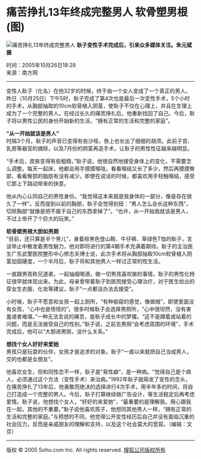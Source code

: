 # 痛苦挣扎13年终成完整男人 软骨塑男根(图)

![痛苦挣扎13年终成完整男人](https://photocdn.sohu.com/20051026/Img227311148.jpg)
**耿子变性手术完成后，引来众多媒体关注。朱元斌 摄**

时间：2005年10月26日18:28  
来源：南方网

---

变性人耿子（化名）在他32岁的时候，终于由一个女人变成了一个真正的男人。昨日（10月25日）下午5时，耿子完成了第4次也是最后一次变性手术，5个小时的手术，从胸部抽取的10cm软骨植入阴茎，使耿子不仅在心理上，并且在生理上成为了一个完整的男人。在经过长久的痛苦挣扎后，他重新找回了自己。今后，耿子将以男性公民的身份开始新的生活，“拥有正常的生活和完整的家庭”。

**“从一开始就该是男人”**  
时隔3个月，耿子的声音已变得有些沙哑，唇上也长出了细细的胡须。此前子宫、乳房等器官的摘除，以及7月份的阴茎再造手术，让耿子的男性性征越来越明显。

“手术后，皮肤变得有些粗糙，”耿子说，他很自然地接受身体上的变化，不需要怎么调整。每天一起床，他都会用手摸摸喉咙，看看喉结又长了多少，然后再摸摸臀部，看看臀部的脂肪有没有减少。即使在说话的时候，都喜欢用手轻触喉结，感受它那上下跳动带来的快意。

他从内心认同自己的男性身份。“我觉得这本来就是我身体的一部分，像是存在很久了一样”。反而提到以前的胸部，耿子会觉得别扭：“男人怎么会长这种东西”，切除胸部“就像是把不属于自己的东西拿掉了”。“也许，从一开始我就该是男人，不过上帝开了个巨大的玩笑。”

**软骨塑男根大胆如男厕**  
“目前，还只算是半个男儿”，身着棕黑色登山鞋、牛仔裤、草绿色T恤的耿子，言谈举止中散发着男性魅力，他对即将进行的第4期手术充满着期待。耿子的主治医生广东武警医院整形中心修志夫博士说，此次手术将从胸部抽取10cm软骨植入阴茎加固硬度，一个半月后，耿子将和其他男人一样过正常的性生活。

一直跟男孩称兄道弟，一起抽烟喝酒，做一切男孩喜欢做的事情，耿子的男性化特征很早就体现出来。为此，母亲曾带着耿子到医院接受心理治疗，对于医生给出的穿女生衣服、化妆等建议，耿子“一点都没办法去接受”。

小时候，耿子不愿意和女孩一起上厕所，“有种偷窥的感觉，像做贼”，即使里面没有女孩，“心中也是怪怪的”。很多时候耿子会选择男厕所，“心中很坦然，没有害羞或者难堪。”一种无法言说的痛苦，是耿子成长中的梦魇。“这不是蹲着或站着的问题，而是无法接受自己的性别。”耿子说，之前去男厕“会考虑周围的环境”，手术完成后，他可以“大胆进男厕，没什么关系。”

**想找个女人好好来爱她**  
男孩只是玩耍的伙伴，女孩才是追求的对象。耿子“一直以来就把自己当成男人，交的也都是女朋友”。

他喜欢女生，但和同性恋不一样，耿子是“易性癖”，是一种病。“觉得自己是个病人，必须通过这个方法（变性手术）来治病。”1992年耿子就萌发了变性的念头，在痛苦挣扎了13年后，他勇敢而绝决的选择进行4次手术，用半年多的时间，将自己打造成一个完整的男人。今后，耿子打算继续做广告设计，等生活稳定后再考虑爱情。耿子说，他想找个女人，“好好的来爱她”，“最重要的是理解我，用心跟我在一起，其他的不重要。”耿子说他喜欢孩子，他想同其他男人一样，“拥有正常的生活和完整的家庭。”与预想的不同，他觉得公开变性经历后自己并没有面临沉重的社会压力，反而是亲戚朋友的理解和支持，以及这个社会莫大的宽容。（编辑：文芬）

---

版权 © 2005 Sohu.com Inc. All rights reserved. [搜狐公司版权所有](https://www.sohu.com/about/copyright.html)
